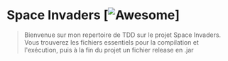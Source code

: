 # Space Invaders [![Awesome](https://cdn.rawgit.com/sindresorhus/awesome/d7305f38d29fed78fa85652e3a63e154dd8e8829/media/badge.svg)]

>Bienvenue sur mon repertoire de TDD sur le projet Space Invaders. Vous trouverez les fichiers essentiels pour la compilation et l'exécution, puis à la fin du projet un fichier release en .jar

